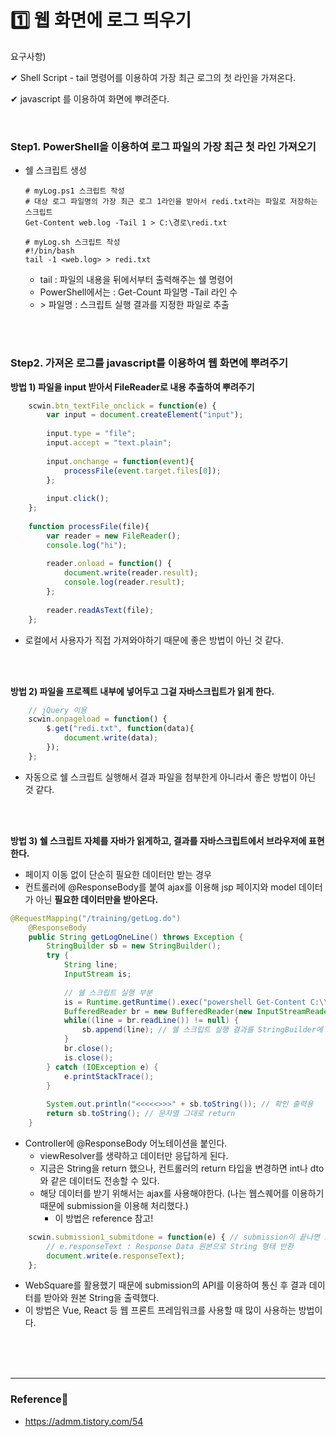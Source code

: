 # 1️⃣ 웹 화면에 로그 띄우기

요구사항)

✔ Shell Script - tail 명령어를 이용하여 가장 최근 로그의 첫 라인을 가져온다.

✔ javascript 를 이용하여 화면에 뿌려준다.

<br/>

### Step1. PowerShell을 이용하여 로그 파일의 가장 최근 첫 라인 가져오기

- 쉘 스크립트 생성 

  ``` shell
  # myLog.ps1 스크립트 작성
  # 대상 로그 파일명의 가장 최근 로그 1라인을 받아서 redi.txt라는 파일로 저장하는 스크립트
  Get-Content web.log -Tail 1 > C:\경로\redi.txt
  ```

  

  ``` shell
  # myLog.sh 스크립트 작성
  #!/bin/bash
  tail -1 <web.log> > redi.txt
  ```

  - tail : 파일의 내용을 뒤에서부터 출력해주는 쉘 명령어 
  - PowerShell에서는 : Get-Count 파일명 -Tail 라인 수
  - \> 파일명 : 스크립트 실행 결과를 지정한 파일로 추출

<br/>

<br/>

### Step2. 가져온 로그를 javascript를 이용하여 웹 화면에 뿌려주기

<b>방법 1) 파일을 input 받아서 FileReader로 내용 추출하여 뿌려주기</b>

``` javascript
	scwin.btn_textFile_onclick = function(e) {
		var input = document.createElement("input");
		
		input.type = "file";
		input.accept = "text.plain";
		
		input.onchange = function(event){
			processFile(event.target.files[0]);
		};
		
		input.click();
	};
	
	function processFile(file){
		var reader = new FileReader();
		console.log("hi");
		
		reader.onload = function() {
			document.write(reader.result);
			console.log(reader.result);
		};
		
		reader.readAsText(file);
	};
```

- 로컬에서 사용자가 직접 가져와야하기 때문에 좋은 방법이 아닌 것 같다.

<br/>

<br/>

<b>방법 2) 파일을 프로젝트 내부에 넣어두고 그걸 자바스크립트가 읽게 한다. </b>

``` javascript
	// jQuery 이용
	scwin.onpageload = function() {
		$.get("redi.txt", function(data){
			document.write(data);
		});
	};
```

- 자동으로 쉘 스크립트 실행해서 결과 파일을 첨부한게 아니라서 좋은 방법이 아닌 것 같다.

<br/>

<br/>

<b>방법 3) 쉘 스크립트 자체를 자바가 읽게하고, 결과를 자바스크립트에서 브라우저에 표현한다.</b>

- 페이지 이동 없이 단순히 필요한 데이터만 받는 경우
- 컨트롤러에 @ResponseBody를 붙여 ajax를 이용해 jsp 페이지와 model 데이터가 아닌 <b>필요한 데이터만을 받아온다.</b>

``` java
@RequestMapping("/training/getLog.do")
	@ResponseBody
	public String getLogOneLine() throws Exception {
		StringBuilder sb = new StringBuilder();
		try {
			String line;
			InputStream is;
			
            // 쉘 스크립트 실행 부분
			is = Runtime.getRuntime().exec("powershell Get-Content C:\\WEBSQUARE_DEV_PACK\\workspace\\ws5\\logs\\web.log -Tail 1").getInputStream();
			BufferedReader br = new BufferedReader(new InputStreamReader(is, "MS949"));
			while((line = br.readLine()) != null) {
				sb.append(line); // 쉘 스크립트 실행 결과를 StringBuilder에 저장
			}
			br.close();
			is.close();
		} catch (IOException e) {
			e.printStackTrace();
		}
		
		System.out.println("<<<<<>>>" + sb.toString()); // 확인 출력용
		return sb.toString(); // 문자열 그대로 return
	}
```

- Controller에 @ResponseBody 어노테이션을 붙인다.
  - viewResolver를 생략하고 데이터만 응답하게 된다.
  - 지금은 String을 return 했으나, 컨트롤러의 return 타입을 변경하면 int나 dto와 같은 데이터도 전송할 수 있다.
  - 해당 데이터를 받기 위해서는 ajax를 사용해야한다. (나는 웹스퀘어를 이용하기 때문에 submission을 이용해 처리했다.)
    - 이 방법은 reference 참고!

``` javascript
	scwin.submission1_submitdone = function(e) { // submission이 끝나면 그 결과를 e에 반환
        // e.responseText : Response Data 원본으로 String 형태 반환
		document.write(e.responseText);
	};
```

- WebSquare를 활용했기 때문에 submission의 API를 이용하여 통신 후 결과 데이터를 받아와 원본 String을 출력했다.
- 이 방법은 Vue, React 등 웹 프론트 프레임워크를 사용할 때 많이 사용하는 방법이다.

<br/>

<br/>

<br/>



<hr>

### Reference📖

- https://admm.tistory.com/54
